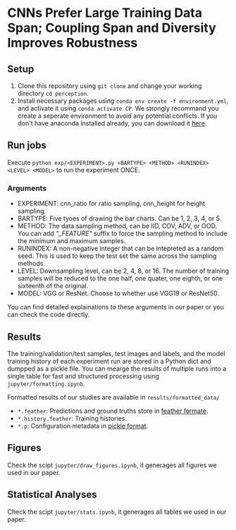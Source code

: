 # CNNs Prefer Large Training Data Span; Coupling Span and Diversity Improves Robustness


## Setup
1. Clone this repository using `git clone` and change your working directory `cd perception`.
2. Install necessary packages using `conda env create -f environment.yml`, and activate it using `conda activate CP`. We strongly recommand you create a seperate environment to avoid any potential conflicts. If you don't have anaconda installed already, you can download it [here](https://www.anaconda.com/download/).

## Run jobs
Execute `python exp/<EXPERIMENT>.py <BARTYPE> <METHOD> <RUNINDEX> <LEVEL> <MODEL>` to run the experiment ONCE.

### Arguments
- EXPERIMENT: cnn_ratio for ratio sampling, cnn_height for height sampling.
- BARTYPE: Five tyoes of drawing the bar charts. Can be 1, 2, 3, 4, or 5.
- METHOD: The data sampling method, can be IID, COV, ADV, or OOD. You can add _"\_FEATURE"_ suffix to force the sampling method to include the minimum and maximum samples. 
- RUNINDEX: A non-negative integer that can be intepreted as a random seed. This is used to keep the test set the same across the sampling methods.
- LEVEL: Downsampling level, can be 2, 4, 8, or 16. The number of training samples will be reduced to the one half, one quater, one eighth, or one sixteenth of the original.
- MODEL: VGG or ResNet. Choose to whether use VGG19 or ResNet50.

You can find detailed explainations to these arguments in our paper or you can check the code directly.


## Results
The training/validation/test samples, test images and labels, and the model training history of each experiment run are stored in a Python dict and dumpped as a pickle file. You can mearge the results of multiple runs into a single table for fast and structured processing using `jupyter/formatting.ipynb`.

Formatted results of our studies are available in `results/formatted_data/`

- `*.feather`: Predictions and ground truths store in [feather formate](https://arrow.apache.org/docs/python/feather.html). 
- `*.history.feather`: Training histories.
- `*.p`: Configuration metadata in [pickle format](https://docs.python.org/3/library/pickle.html).


## Figures
Check the scipt `jupyter/draw_figures.ipynb`, it generages all figures we used in our paper.


## Statistical Analyses
Check the scipt `jupyter/stats.ipynb`, it generages all tables we used in our paper.